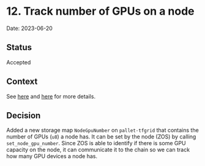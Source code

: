 # 12. Track number of GPUs on a node 

Date: 2023-06-20

## Status

Accepted

## Context

See [here](https://github.com/threefoldtech/tfchain/issues/737) and [here](https://github.com/threefoldtech/tfchain/issues/756) for more details.

## Decision

Added a new storage map `NodeGpuNumber` on `pallet-tfgrid` that contains the number of GPUs (`u8`) a node has.
It can be set by the node (ZOS) by calling `set_node_gpu_number`.
Since ZOS is able to identify if there is some GPU capacity on the node, it can communicate it to the chain so we can track how many GPU devices a node has.